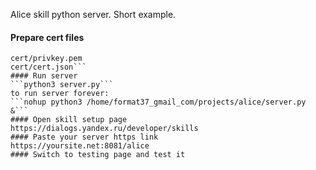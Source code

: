 Alice skill python server. Short example.
#### Prepare cert files
```cert/fullchain.pem   
cert/privkey.pem   
cert/cert.json```
#### Run server
```python3 server.py```   
to run server forever:   
```nohup python3 /home/format37_gmail_com/projects/alice/server.py &```
#### Open skill setup page
https://dialogs.yandex.ru/developer/skills
#### Paste your server https link
https://yoursite.net:8081/alice
#### Switch to testing page and test it
